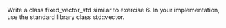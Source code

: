 Write a class fixed_vector_std<T> similar to exercise 6. In your implementation, use the
standard library class std::vector.
